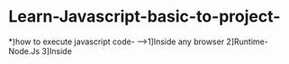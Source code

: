# Learn-Javascript-basic-to-project-
*)how to execute javascript code-
-->1]Inside any browser
   2]Runtime-Node.Js
   3]Inside <Script> tag

